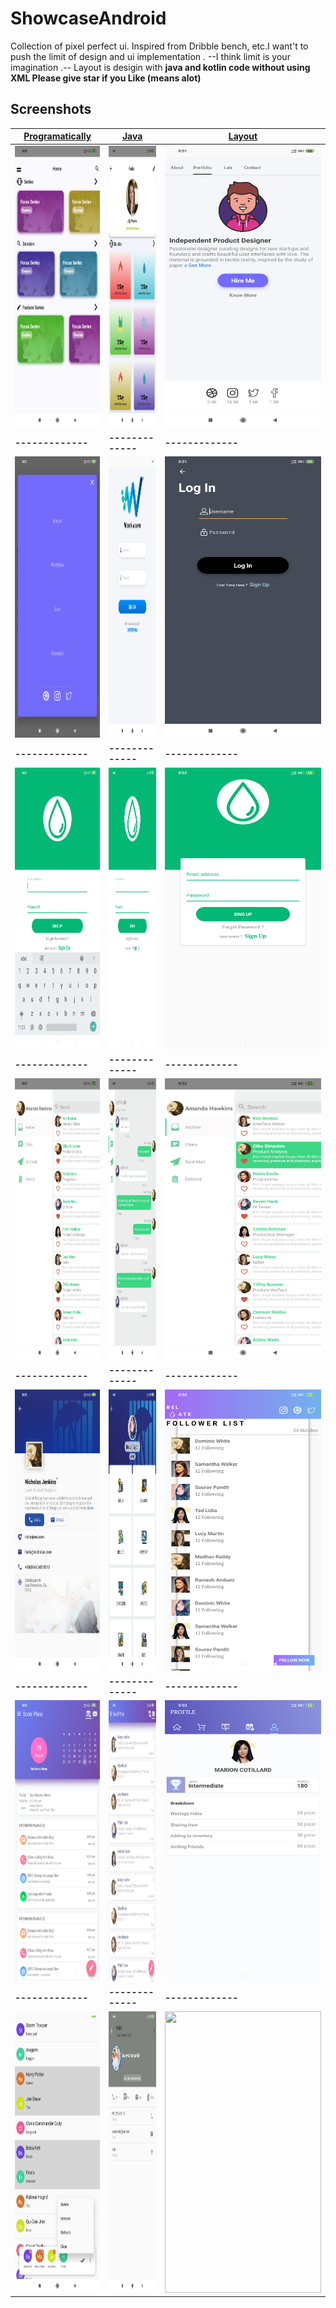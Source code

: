 # ShowcaseAndroid

Collection of pixel perfect ui. Inspired from Dribble bench, etc.I want't to push the limit of design and ui implementation .
--I think limit is your imagination .-- 
Layout is desigin with <strong>java and kotlin code without using XML<strong>
Please give star if you Like (means alot)
## Screenshots

| [Programatically](https://github.com/pedromassango/my_flutter_challenges/blob/master/lib/sliding_login.dart) | [Java](https://github.com/pedromassango/bottom_navy_bar) | [Layout](https://github.com/pedromassango/flutter_delivery) |
| ------------- | ------------- | ------------- |
| <img src="https://github.com/SouravKumarPandit/ShowcaseAndroid/blob/master/screen/img%20(1).png" width="250" height="450"> |<img src="https://github.com/SouravKumarPandit/ShowcaseAndroid/blob/master/screen/img%20(2).png" width="250" height="450"> |<img src="https://github.com/SouravKumarPandit/ShowcaseAndroid/blob/master/screen/img%20(3).png" width="250" height="450"> |
| ------------- | ------------- | ------------- |
| <img src="https://github.com/SouravKumarPandit/ShowcaseAndroid/blob/master/screen/img%20(4).png" width="250" height="450"> |<img src="https://github.com/SouravKumarPandit/ShowcaseAndroid/blob/master/screen/img%20(5).png" width="250" height="450"> |<img src="https://github.com/SouravKumarPandit/ShowcaseAndroid/blob/master/screen/img%20(6).png" width="250" height="450"> |
| ------------- | ------------- | ------------- |
| <img src="https://github.com/SouravKumarPandit/ShowcaseAndroid/blob/master/screen/img%20(7).png" width="250" height="450"> |<img src="https://github.com/SouravKumarPandit/ShowcaseAndroid/blob/master/screen/img%20(8).png" width="250" height="450"> |<img src="https://github.com/SouravKumarPandit/ShowcaseAndroid/blob/master/screen/img%20(9).png" width="250" height="450"> |
| ------------- | ------------- | ------------- |
| <img src="https://github.com/SouravKumarPandit/ShowcaseAndroid/blob/master/screen/img%20(10).png" width="250" height="450"> |<img src="https://github.com/SouravKumarPandit/ShowcaseAndroid/blob/master/screen/img%20(11).png" width="250" height="450"> |<img src="https://github.com/SouravKumarPandit/ShowcaseAndroid/blob/master/screen/img%20(12).png" width="250" height="450"> |
| ------------- | ------------- | ------------- |
| <img src="https://github.com/SouravKumarPandit/ShowcaseAndroid/blob/master/screen/img%20(13).png" width="250" height="450"> |<img src="https://github.com/SouravKumarPandit/ShowcaseAndroid/blob/master/screen/img%20(14).png" width="250" height="450"> |<img src="https://github.com/SouravKumarPandit/ShowcaseAndroid/blob/master/screen/img%20(15).png" width="250" height="450"> |
| ------------- | ------------- | ------------- |
| <img src="https://github.com/SouravKumarPandit/ShowcaseAndroid/blob/master/screen/img%20(16).png" width="250" height="450"> |<img src="https://github.com/SouravKumarPandit/ShowcaseAndroid/blob/master/screen/img%20(17).png" width="250" height="450"> |<img src="https://github.com/SouravKumarPandit/ShowcaseAndroid/blob/master/screen/img%20(18).png" width="250" height="450"> |
| ------------- | ------------- | ------------- |
| <img src="https://github.com/SouravKumarPandit/ShowcaseAndroid/blob/master/screen/img%20(19).png" width="250" height="450"> |<img src="https://github.com/SouravKumarPandit/ShowcaseAndroid/blob/master/screen/img%20(20).png" width="250" height="450"> |<img src="https://github.com/SouravKumarPandit/ShowcaseAndroid/blob/master/screen/img%20(21).png" width="250" height="450"> |

